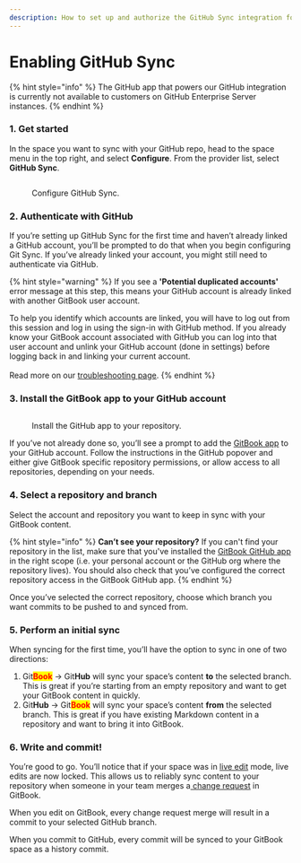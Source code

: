 ```yaml
---
description: How to set up and authorize the GitHub Sync integration for GitBook.
---
```


# Enabling GitHub Sync

{% hint style="info" %}
The GitHub app that powers our GitHub integration is currently not available to customers on GitHub Enterprise Server instances.
{% endhint %}

### 1. Get started

In the space you want to sync with your GitHub repo, head to the space menu in the top right, and select **Configure**. From the provider list, select **GitHub Sync**.

<figure><img src="../../.gitbook/assets/github.png" alt=""><figcaption><p>Configure GitHub Sync.</p></figcaption></figure>

### 2. Authenticate with GitHub

If you’re setting up GitHub Sync for the first time and haven’t already linked a GitHub account, you’ll be prompted to do that when you begin configuring Git Sync. If you’ve already linked your account, you might still need to authenticate via GitHub.

{% hint style="warning" %}
If you see a **'Potential duplicated accounts'** error message at this step, this means your GitHub account is already linked with another GitBook user account.

To help you identify which accounts are linked, you will have to log out from this session and log in using the sign-in with GitHub method. If you already know your GitBook account associated with GitHub you can log into that user account and unlink your GitHub account (done in settings) before logging back in and linking your current account.\
\
Read more on our [troubleshooting page](troubleshooting.md#potential-duplicated-accounts-when-signing-in).
{% endhint %}

### 3. Install the GitBook app to your GitHub account

<figure><img src="../../.gitbook/assets/github (1).png" alt=""><figcaption><p>Install the GitHub app to your repository.</p></figcaption></figure>

If you’ve not already done so, you’ll see a prompt to add the [GitBook app](https://github.com/apps/gitbook-com) to your GitHub account. Follow the instructions in the GitHub popover and either give GitBook specific repository permissions, or allow access to all repositories, depending on your needs.

### 4. Select a repository and branch

Select the account and repository you want to keep in sync with your GitBook content.

{% hint style="info" %}
**Can’t see your repository?** If you can't find your repository in the list, make sure that you've installed the [GitBook GitHub app](https://github.com/apps/gitbook-com) in the right scope (i.e. your personal account or the GitHub org where the repository lives). You should also check that you’ve configured the correct repository access in the GitBook GitHub app.
{% endhint %}

Once you’ve selected the correct repository, choose which branch you want commits to be pushed to and synced from.

### 5. Perform an initial sync

When syncing for the first time, you’ll have the option to sync in one of two directions:

1. Git<mark style="color:red;">**Book**</mark> -> Git**Hub** will sync your space’s content **to** the selected branch. This is great if you’re starting from an empty repository and want to get your GitBook content in quickly.
2. Git**Hub** -> Git<mark style="color:red;">**Book**</mark> will sync your space’s content **from** the selected branch. This is great if you have existing Markdown content in a repository and want to bring it into GitBook.

### 6. Write and commit!

You’re good to go. You’ll notice that if your space was in [live edit](../../content-editor/editing-content/live-edits.md) mode, live edits are now locked. This allows us to reliably sync content to your repository when someone in your team merges a[ change request](../../collaboration/change-requests.md) in GitBook.

When you edit on GitBook, every change request merge will result in a commit to your selected GitHub branch.

When you commit to GitHub, every commit will be synced to your GitBook space as a history commit.
